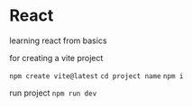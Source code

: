 # React
learning react from basics

for creating a vite project

`npm create vite@latest`
`cd project name`
`npm i`

run project
`npm run dev`
